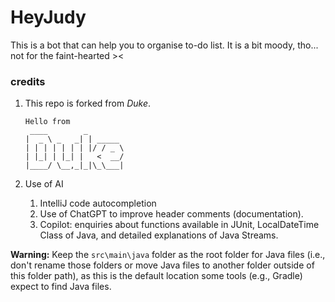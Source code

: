 # HeyJudy

This is a bot that can help you to organise to-do list. It is a bit moody, tho... not for the faint-hearted ><

### credits

1. This repo is forked from _Duke_. 

   ```
   Hello from
    ____        _        
   |  _ \ _   _| | _____ 
   | | | | | | | |/ / _ \
   | |_| | |_| |   <  __/
   |____/ \__,_|_|\_\___|
   ```

2. Use of AI
   1. IntelliJ code autocompletion
   2. Use of ChatGPT to improve header comments (documentation).
   3. Copilot: enquiries about functions available in JUnit, LocalDateTime Class of Java, and detailed explanations of Java Streams.

**Warning:** Keep the `src\main\java` folder as the root folder for Java files (i.e., don't rename those folders or move Java files to another folder outside of this folder path), as this is the default location some tools (e.g., Gradle) expect to find Java files.
